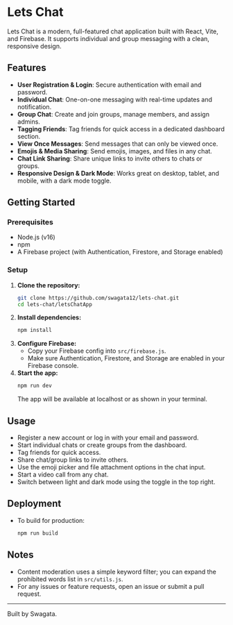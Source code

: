 # Lets Chat

Lets Chat is a modern, full-featured chat application built with React, Vite, and Firebase. It supports individual and group messaging with a clean, responsive design.

## Features

- **User Registration & Login**: Secure authentication with email and password.
- **Individual Chat**: One-on-one messaging with real-time updates and notification.
- **Group Chat**: Create and join groups, manage members, and assign admins.
- **Tagging Friends**: Tag friends for quick access in a dedicated dashboard section.
- **View Once Messages**: Send messages that can only be viewed once.
- **Emojis & Media Sharing**: Send emojis, images, and files in any chat.
- **Chat Link Sharing**: Share unique links to invite others to chats or groups.
- **Responsive Design & Dark Mode**: Works great on desktop, tablet, and mobile, with a dark mode toggle.

## Getting Started

### Prerequisites
- Node.js (v16)
- npm
- A Firebase project (with Authentication, Firestore, and Storage enabled)

### Setup
1. **Clone the repository:**
   ```bash
   git clone https://github.com/swagata12/lets-chat.git
   cd lets-chat/letsChatApp
   ```
2. **Install dependencies:**
   ```bash
   npm install
   ```
3. **Configure Firebase:**
   - Copy your Firebase config into `src/firebase.js`.
   - Make sure Authentication, Firestore, and Storage are enabled in your Firebase console.
4. **Start the app:**
   ```bash
   npm run dev
   ```
   The app will be available at localhost or as shown in your terminal.

## Usage
- Register a new account or log in with your email and password.
- Start individual chats or create groups from the dashboard.
- Tag friends for quick access.
- Share chat/group links to invite others.
- Use the emoji picker and file attachment options in the chat input.
- Start a video call from any chat.
- Switch between light and dark mode using the toggle in the top right.

## Deployment
- To build for production:
  ```bash
  npm run build
  ```


## Notes

- Content moderation uses a simple keyword filter; you can expand the prohibited words list in `src/utils.js`.
- For any issues or feature requests, open an issue or submit a pull request.

---

Built by Swagata.
